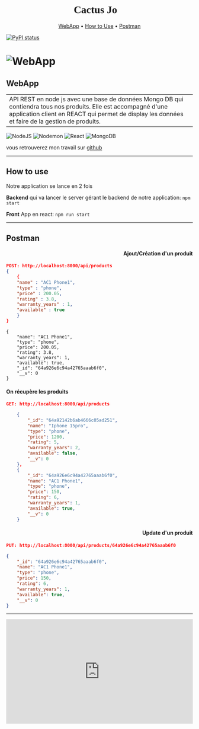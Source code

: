 <h1 align="center">
<style>
@import url('https://fonts.googleapis.com/css2?family=Rubik+Puddles&family=Smokum&display=swap');
</style>
<span style="font-family: 'Rubik Puddles', cursive;">Cactus Jo🌵</span>
</h1>

</h1>
<p align="center">
  <a href="#WebApp">WebApp</a> •
  <a href="#How-to-use">How to Use</a> •
  <a href="#Postman">Postman</a>
</p>

[![PyPI status](https://img.shields.io/pypi/status/ansicolortags.svg)](https://pypi.python.org/pypi/ansicolortags/)

# ![WebApp](imgreadme/IDV%20-%20WEB4.jpg)

<h2 id="WebApp">WebApp</h2>

<table>
<tr>
<td>
API REST en node js avec une base de données Mongo DB qui contiendra tous nos produits. Elle est accompagné d'une application client en REACT qui permet de display les données et faire de la gestion de produits. 
</td>
</tr>
</table>

  ![NodeJS](https://img.shields.io/badge/node.js-6DA55F?style=for-the-badge&logo=node.js&logoColor=white) ![Nodemon](https://img.shields.io/badge/NODEMON-%23323330.svg?style=for-the-badge&logo=nodemon&logoColor=%BBDEAD) ![React](https://img.shields.io/badge/react-%2320232a.svg?style=for-the-badge&logo=react&logoColor=%2361DAFB) ![MongoDB](https://img.shields.io/badge/MongoDB-%234ea94b.svg?style=for-the-badge&logo=mongodb&logoColor=white)

vous retrouverez mon travail sur [github]()

***

<h2 id="How to use">How to use</h2>

Notre application se lance en 2 fois

 **Backend**
 qui va lancer le server gérant le backend de notre application: `npm start`

 **Front**
 App en react: `npm run start`

***
<h2 id="Postman">Postman</h2>
<h4  align=right>Ajout/Création d'un produit</h4>


```json
POST: http://localhost:8000/api/products
{
    {
    "name" : "AC1 Phone1", 
    "type" : "phone", 
    "price" : 200.05, 
    "rating" : 3.8,
    "warranty_years" : 1, 
    "available" : true 
    }
}
```

```
{
    "name": "AC1 Phone1",
    "type": "phone",
    "price": 200.05,
    "rating": 3.8,
    "warranty_years": 1,
    "available": true,
    "_id": "64a926e6c94a42765aaab6f0",
    "__v": 0
}
```

<h4>On récupère les produits</h4>

```json
GET: http://localhost:8000/api/products

    {
        "_id": "64a92142b6ab4666c05ad251",
        "name": "Iphone 15pro",
        "type": "phone",
        "price": 1200,
        "rating": 5,
        "warranty_years": 2,
        "available": false,
        "__v": 0
    },
    {
        "_id": "64a926e6c94a42765aaab6f0",
        "name": "AC1 Phone1",
        "type": "phone",
        "price": 150,
        "rating": 6,
        "warranty_years": 1,
        "available": true,
        "__v": 0
    }
```
<h4 align="right">Update d'un produit</h4>

```json
PUT: http://localhost:8000/api/products/64a926e6c94a42765aaab6f0

{
    "_id": "64a926e6c94a42765aaab6f0",
    "name": "AC1 Phone1",
    "type": "phone",
    "price": 150,
    "rating": 6,
    "warranty_years": 1,
    "available": true,
    "__v": 0
}
```

***

<div style="padding-top:56.042%;position:relative;">
<iframe src="https://gifer.com/embed/AXhO" width="100%" height="100%" style='position:absolute;top:0;left:0;' frameBorder="0" allowFullScreen></iframe>
</div>
